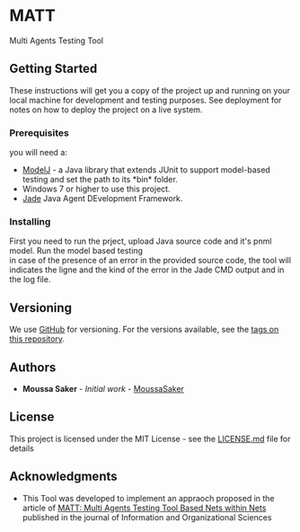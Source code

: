 # MATT

Multi Agents Testing Tool

## Getting Started

These instructions will get you a copy of the project up and running on your local machine for development and testing purposes. See deployment for notes on how to deploy the project on a live system.

### Prerequisites

you will need a:

* [ModelJ](http://sourceforge.net/projects/modeljunit) - a Java library that extends JUnit to support model-based testing and set the path to its *bin\* folder.
* Windows 7 or higher to use this project.
* [Jade](http://jade.tilab.com/) Java Agent DEvelopment Framework.

### Installing

First you need to run the prject, upload Java source code and it's pnml model. Run the model based testing  
in case of the presence of an error in the provided source code, the tool will indicates the ligne and the kind of the error in the Jade CMD output 
and in the log file.

## Versioning

We use [GitHub](https://github.com) for versioning. For the versions available, see the [tags on this repository](https://github.com/MatT/project/tags). 

## Authors

* **Moussa Saker** - *Initial work* - [MoussaSaker](https://github.com/MoussaSak)

## License

This project is licensed under the MIT License - see the [LICENSE.md](LICENSE.md) file for details

## Acknowledgments

* This Tool was developed to implement an appraoch proposed in the article of [MATT: Multi Agents Testing Tool Based Nets within Nets](https://hrcak.srce.hr/file/251388) published in the journal of Information and Organizational Sciences
